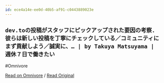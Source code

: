 ```yaml
---
id: ece4a14e-ee0d-40b5-af91-c0443889023e
---
```


## `dev.toの投稿がスタッフにピックアップされた要因の考察. 彼らは新しい投稿を丁寧にチェックしている／コミュニティにまず貢献しよう／誠実に、… | by Takuya Matsuyama | 週休７日で働きたい`
#Omnivore

[Read on Omnivore](https://omnivore.app/me/dev-to-by-takuya-matsuyama-18ef14357e6) / [Read Original](https://blog.craftz.dog/small-tip-on-how-to-get-your-article-covered-on-dev-to-7fbb55cbff99)


